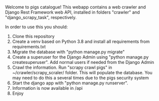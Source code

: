 Welcome to pigs catalogue!
This webapp contains a web crawler and Django Rest Framework web API, installed in folders "crawler" and "django_scrapy_task", respectively.


In order to use this you should:
  1. Clone this repository
  2. Create a venv based on Python 3.8 and install all requirements from requirements.txt
  3. Migrate the database with "python manage.py migrate"
  3. Create a superuser for the Django Admin using "python manage.py createsuperuser". Add normal users if needed from the Django Admin
  4. Crawl the information. Run "scrapy crawl pigs" in ~/crawler/scrapy_scraler/ folder. This will populate the database. You may need to do this a several times due to the pigs security system
  5. Start the django app with "python manage.py runserver". 
  6. Information is now available in /api
  7. Enjoy
  
